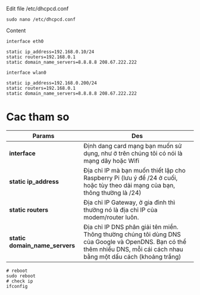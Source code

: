 Edit file /etc/dhcpcd.conf
```shell
sudo nano /etc/dhcpcd.conf
```

Content
```
interface eth0

static ip_address=192.168.0.10/24
static routers=192.168.0.1
static domain_name_servers=8.8.8.8 208.67.222.222

interface wlan0

static ip_address=192.168.0.200/24
static routers=192.168.0.1
static domain_name_servers=8.8.8.8 208.67.222.222
```

# Cac tham so
|Params|Des|
|--------------|--------------|
|**interface**|Định dang card mạng bạn muốn sử dụng, như ở trên chúng tôi có nói là mạng dây hoặc Wifi|
|**static ip_address** | Địa chỉ IP mà bạn muốn thiết lập cho Raspberry Pi (lưu ý để /24 ở cuối, hoặc tùy theo dải mạng của bạn, thông thường là /24) |
|**static routers** |Địa chỉ IP Gateway, ở gia đình thì thường nó là địa chỉ IP của modem/router luôn.|
|**static domain_name_servers** | Địa chỉ IP DNS phân giải tên miền. Thông thường chúng tôi dùng DNS của Google và OpenDNS. Bạn có thể thêm nhiều DNS, mỗi cái cách nhau bằng một dấu cách (khoảng trắng) |

```shell
# reboot
sudo reboot
# check ip 
ifconfig
```
